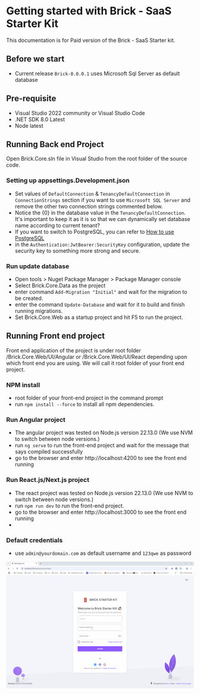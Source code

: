 # Getting started with Brick - SaaS Starter Kit 
This documentation is for Paid version of the Brick - SaaS Starter kit.

## Before we start
- Current release `Brick-0.0.0.1` uses Microsoft Sql Server as default database

## Pre-requisite
- Visual Studio 2022 community or Visual Studio Code
- .NET SDK 8.0 Latest
- Node latest

## Running Back end Project
Open Brick.Core.sln file in Visual Studio from the root folder of the source code.

### Setting up appsettings.Development.json
- Set values of `DefaultConnection` & `TenancyDefaultConnection` in `ConnectionStrings` section if you want to use `Microsoft SQL Server` and remove the other two connection strings commented below.
- Notice the {0} in the database value in the `TenancyDefaultConnection`. It's important to keep it as it is so that we can dynamically set database name according to current tenant? 
- If you want to switch to PostgreSQL, you can refer to [How to use PostgreSQL](./docs/PostgreSQL.md)
- in the `Authentication:JwtBearer:SecurityKey` configuration, update the security key to something more strong and secure.

### Run update database
- Open tools > Nuget Package Manager > Package Manager console
- Select Brick.Core.Data as the project
- enter command `Add-Migration "Initial"` and wait for the migration to be created.
- enter the command `Update-Database` and wait for it to build and finish running migrations.
- Set Brick.Core.Web as a startup project and hit F5 to run the project.

## Running Front end project
Front end application of the project is under root folder /Brick.Core.Web/UI/Angular or /Brick.Core.Web/UI/React depending upon which front end you are using. We will call it root folder of your front end project. 

### NPM install 
- root folder of your front-end project in the command prompt 
- run `npm install --force` to install all npm dependencies.

### Run Angular project 
- The angular project was tested on Node.js version 22.13.0 (We use NVM to switch between node versions.)
- run `ng serve` to run the front-end project and wait for the message that says compiled successfully
- go to the browser and enter http://localhost:4200 to see the front end running 

### Run React.js/Next.js project 
- The react project was tested on Node.js version 22.13.0 (We use NVM to switch between node versions.)
- run `npm run dev` to run the front-end project.
- go to the browser and enter http://localhost:3000 to see the front end running 
- 
### Default credentials
- use `admin@yourdomain.com` as default username and `123qwe` as password

![Login](/images/1-login.gif "Login")